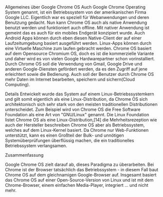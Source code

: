 Allgemeines über Google Chrome OS
Auch Google Chrome Operating System genannt, ist ein Betriebssystem von der amerikanischen Firma Google LLC. Eigentlich war es speziell für Webanwendungen und deren Benutzung gedacht.
Nun kann Chrome OS auch als native Anwendung benutzt werden und funktioniert auch offline. Mit nativer Anwendung ist gemeint das es auch für ein mobiles Endgerät konzipiert wurde. Auch Android Apps können durch eben diesen Native-Client der auf einer Laufzeitumgebung basiert ausgeführt werden. Linux-Apps können durch eine Virtuelle Maschine zum laufen gebracht werden. Chrome OS basiert auf dem Opensource Chromium OS, doch es ist die kommerzielle Variante und daher wird es von vielen Google Hardwarepartner schon vorinstalliert. Durch Chrome OS soll die Verwendung von Gmail, Google Drive und anderen Google-Diensten gefördert werden, da es den Zugriff auf jene erleichtert sowie die Bedienung. Auch soll der Benutzer durch Chrome OS mehr Daten im Internet bearbeiten, speichern und sichern(Cloud Computing).

Details
Entwickelt wurde das System auf einem Linux-Betriebssystemkern und gilt somit eigentlich als eine Linux-Distribution, da Chrome OS sich architektonisch sich sehr stark von den meisten traditionellen Distributionen unterscheidet. Zum Beispiel wird von Chrome OS die Free Software Foundation als eine Art von "GNU/Linux" genannt. Die Linux Foundation listet Chrome OS als eine Linux-Distribution,[14] die Mehrheitsrezeption wie auch der Hersteller beschreiben Chrome OS aber als Betriebssystem, welches auf dem Linux-Kernel basiert.
Da Chrome nur Web-Funktionen unterstützt, kann es einen Großteil der Bulk- und unnötigen Systemüberprüfungen überflüssig machen, die ein traditionelles Betriebssystem verlangsamen.

Zusammenfassung

Google Chrome OS zielt darauf ab, dieses Paradigma zu überarbeiten. Bei Chrome ist der Browser tatsächlich das Betriebssystem - in diesem Fall baut Chrome OS auf dem gleichnamigen Google-Browser auf. Insgesamt basiert das Chrome OS auf einer Open-Source-Version von Linux und ist mit dem Chrome-Browser, einem einfachen Media-Player, integriert ... und nicht mehr.
